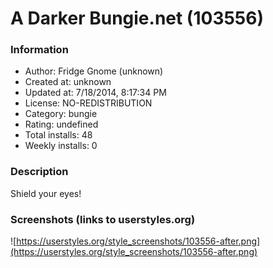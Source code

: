 # A Darker Bungie.net (103556)

### Information
- Author: Fridge Gnome (unknown)
- Created at: unknown
- Updated at: 7/18/2014, 8:17:34 PM
- License: NO-REDISTRIBUTION
- Category: bungie
- Rating: undefined
- Total installs: 48
- Weekly installs: 0


### Description
Shield your eyes!


### Screenshots (links to userstyles.org)
![https://userstyles.org/style_screenshots/103556-after.png](https://userstyles.org/style_screenshots/103556-after.png)


